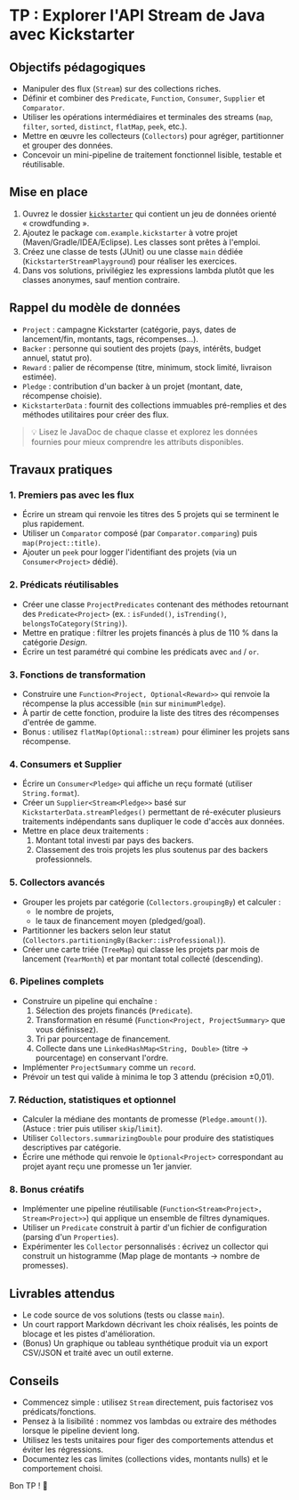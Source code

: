 # TP : Explorer l'API Stream de Java avec Kickstarter

## Objectifs pédagogiques
- Manipuler des flux (`Stream`) sur des collections riches.
- Définir et combiner des `Predicate`, `Function`, `Consumer`, `Supplier` et `Comparator`.
- Utiliser les opérations intermédiaires et terminales des streams (`map`, `filter`, `sorted`, `distinct`, `flatMap`, `peek`, etc.).
- Mettre en œuvre les collecteurs (`Collectors`) pour agréger, partitionner et grouper des données.
- Concevoir un mini-pipeline de traitement fonctionnel lisible, testable et réutilisable.

## Mise en place
1. Ouvrez le dossier [`kickstarter`](../../kickstarter) qui contient un jeu de données orienté « crowdfunding ».
2. Ajoutez le package `com.example.kickstarter` à votre projet (Maven/Gradle/IDEA/Eclipse). Les classes sont prêtes à l'emploi.
3. Créez une classe de tests (JUnit) ou une classe `main` dédiée (`KickstarterStreamPlayground`) pour réaliser les exercices.
4. Dans vos solutions, privilégiez les expressions lambda plutôt que les classes anonymes, sauf mention contraire.

## Rappel du modèle de données
- `Project` : campagne Kickstarter (catégorie, pays, dates de lancement/fin, montants, tags, récompenses...).
- `Backer` : personne qui soutient des projets (pays, intérêts, budget annuel, statut pro).
- `Reward` : palier de récompense (titre, minimum, stock limité, livraison estimée).
- `Pledge` : contribution d'un backer à un projet (montant, date, récompense choisie).
- `KickstarterData` : fournit des collections immuables pré-remplies et des méthodes utilitaires pour créer des flux.

> 💡 Lisez le JavaDoc de chaque classe et explorez les données fournies pour mieux comprendre les attributs disponibles.

## Travaux pratiques

### 1. Premiers pas avec les flux
- Écrire un stream qui renvoie les titres des 5 projets qui se terminent le plus rapidement.
- Utiliser un `Comparator` composé (par `Comparator.comparing`) puis `map(Project::title)`.
- Ajouter un `peek` pour logger l'identifiant des projets (via un `Consumer<Project>` dédié).

### 2. Prédicats réutilisables
- Créer une classe `ProjectPredicates` contenant des méthodes retournant des `Predicate<Project>` (ex. : `isFunded()`, `isTrending()`, `belongsToCategory(String)`).
- Mettre en pratique : filtrer les projets financés à plus de 110 % dans la catégorie *Design*.
- Écrire un test paramétré qui combine les prédicats avec `and` / `or`.

### 3. Fonctions de transformation
- Construire une `Function<Project, Optional<Reward>>` qui renvoie la récompense la plus accessible (`min` sur `minimumPledge`).
- À partir de cette fonction, produire la liste des titres des récompenses d'entrée de gamme.
- Bonus : utilisez `flatMap(Optional::stream)` pour éliminer les projets sans récompense.

### 4. Consumers et Supplier
- Écrire un `Consumer<Pledge>` qui affiche un reçu formaté (utiliser `String.format`).
- Créer un `Supplier<Stream<Pledge>>` basé sur `KickstarterData.streamPledges()` permettant de ré-exécuter plusieurs traitements indépendants sans dupliquer le code d'accès aux données.
- Mettre en place deux traitements :
  1. Montant total investi par pays des backers.
  2. Classement des trois projets les plus soutenus par des backers professionnels.

### 5. Collectors avancés
- Grouper les projets par catégorie (`Collectors.groupingBy`) et calculer :
  - le nombre de projets,
  - le taux de financement moyen (pledged/goal).
- Partitionner les backers selon leur statut (`Collectors.partitioningBy(Backer::isProfessional)`).
- Créer une carte triée (`TreeMap`) qui classe les projets par mois de lancement (`YearMonth`) et par montant total collecté (descending).

### 6. Pipelines complets
- Construire un pipeline qui enchaîne :
  1. Sélection des projets financés (`Predicate`).
  2. Transformation en résumé (`Function<Project, ProjectSummary>` que vous définissez).
  3. Tri par pourcentage de financement.
  4. Collecte dans une `LinkedHashMap<String, Double>` (titre → pourcentage) en conservant l'ordre.
- Implémenter `ProjectSummary` comme un `record`.
- Prévoir un test qui valide à minima le top 3 attendu (précision ±0,01).

### 7. Réduction, statistiques et optionnel
- Calculer la médiane des montants de promesse (`Pledge.amount()`). (Astuce : trier puis utiliser `skip`/`limit`).
- Utiliser `Collectors.summarizingDouble` pour produire des statistiques descriptives par catégorie.
- Écrire une méthode qui renvoie le `Optional<Project>` correspondant au projet ayant reçu une promesse un 1er janvier.

### 8. Bonus créatifs
- Implémenter une pipeline réutilisable (`Function<Stream<Project>, Stream<Project>>`) qui applique un ensemble de filtres dynamiques.
- Utiliser un `Predicate` construit à partir d'un fichier de configuration (parsing d'un `Properties`).
- Expérimenter les `Collector` personnalisés : écrivez un collector qui construit un histogramme (Map plage de montants → nombre de promesses).

## Livrables attendus
- Le code source de vos solutions (tests ou classe `main`).
- Un court rapport Markdown décrivant les choix réalisés, les points de blocage et les pistes d'amélioration.
- (Bonus) Un graphique ou tableau synthétique produit via un export CSV/JSON et traité avec un outil externe.

## Conseils
- Commencez simple : utilisez `Stream` directement, puis factorisez vos prédicats/fonctions.
- Pensez à la lisibilité : nommez vos lambdas ou extraire des méthodes lorsque le pipeline devient long.
- Utilisez les tests unitaires pour figer des comportements attendus et éviter les régressions.
- Documentez les cas limites (collections vides, montants nulls) et le comportement choisi.

Bon TP ! 🚀
